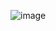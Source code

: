 ![image](https://github.com/carromarco/Data-And-Science/assets/117318209/a21a7389-daa8-4e95-bd46-8bb5bb9f5a43)
